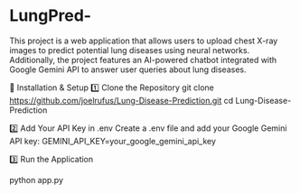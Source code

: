 # LungPred-
This project is a web application that allows users to upload chest X-ray images to predict potential lung diseases using neural networks. Additionally, the project features an AI-powered chatbot integrated with Google Gemini API to answer user queries about lung diseases.

🔧 Installation & Setup
1️⃣ Clone the Repository
git clone https://github.com/joelrufus/Lung-Disease-Prediction.git
cd Lung-Disease-Prediction

2️⃣  Add Your API Key in .env
Create a .env file and add your Google Gemini API key:
GEMINI_API_KEY=your_google_gemini_api_key

3️⃣ Run the Application

python app.py
